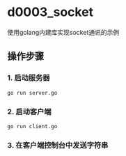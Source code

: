 # d0003_socket

使用golang内建库实现socket通讯的示例

## 操作步骤

### 1. 启动服务器

```golang
go run server.go
```

### 2. 启动客户端

```golang
go run client.go
```

### 3. 在客户端控制台中发送字符串

